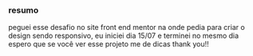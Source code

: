 ### resumo
peguei esse desafio no site front end mentor na onde pedia para criar o design sendo responsivo, eu iniciei dia 15/07 e terminei no mesmo dia espero que se você ver esse projeto me de dicas thank you!!